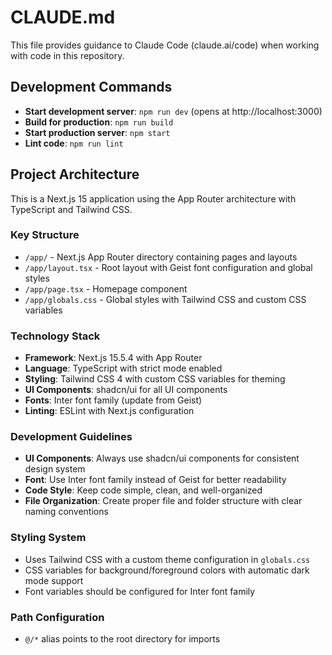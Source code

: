 # CLAUDE.md

This file provides guidance to Claude Code (claude.ai/code) when working with code in this repository.

## Development Commands

- **Start development server**: `npm run dev` (opens at http://localhost:3000)
- **Build for production**: `npm run build`
- **Start production server**: `npm start`
- **Lint code**: `npm run lint`

## Project Architecture

This is a Next.js 15 application using the App Router architecture with TypeScript and Tailwind CSS.

### Key Structure
- `/app/` - Next.js App Router directory containing pages and layouts
- `/app/layout.tsx` - Root layout with Geist font configuration and global styles
- `/app/page.tsx` - Homepage component
- `/app/globals.css` - Global styles with Tailwind CSS and custom CSS variables

### Technology Stack
- **Framework**: Next.js 15.5.4 with App Router
- **Language**: TypeScript with strict mode enabled
- **Styling**: Tailwind CSS 4 with custom CSS variables for theming
- **UI Components**: shadcn/ui for all UI components
- **Fonts**: Inter font family (update from Geist)
- **Linting**: ESLint with Next.js configuration

### Development Guidelines
- **UI Components**: Always use shadcn/ui components for consistent design system
- **Font**: Use Inter font family instead of Geist for better readability
- **Code Style**: Keep code simple, clean, and well-organized
- **File Organization**: Create proper file and folder structure with clear naming conventions

### Styling System
- Uses Tailwind CSS with a custom theme configuration in `globals.css`
- CSS variables for background/foreground colors with automatic dark mode support
- Font variables should be configured for Inter font family

### Path Configuration
- `@/*` alias points to the root directory for imports